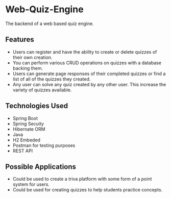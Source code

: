 # Web-Quiz-Engine
The backend of a web based quiz engine. 
## Features
* Users can register and have the ability to create or delete quizzes of their own creation.
* You can perform various CRUD operations on quizzes with a database backing them.
* Users can generate page responses of their completed quizzes or find a list of all of the quizzes they created.
* Any user can solve any quiz created by any other user. This increase the variety of quizzes available.
## Technologies Used
* Spring Boot
* Spring Secuity
* Hibernate ORM
* Java
* H2 Embeded
* Postman for testing purposes
* REST API
## Possible Applications
* Could be used to create a triva platform with some form of a point system for users.
* Could be used for creating quizzes to help students practice concepts.
